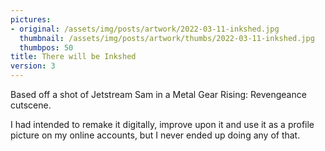 ```yaml
---
pictures:
- original: /assets/img/posts/artwork/2022-03-11-inkshed.jpg
  thumbnail: /assets/img/posts/artwork/thumbs/2022-03-11-inkshed.jpg
  thumbpos: 50
title: There will be Inkshed
version: 3
---
```

Based off a shot of Jetstream Sam in a Metal Gear Rising: Revengeance cutscene.

I had intended to remake it digitally, improve upon it and use it as a profile picture on my online accounts, but I never ended up doing any of that.

